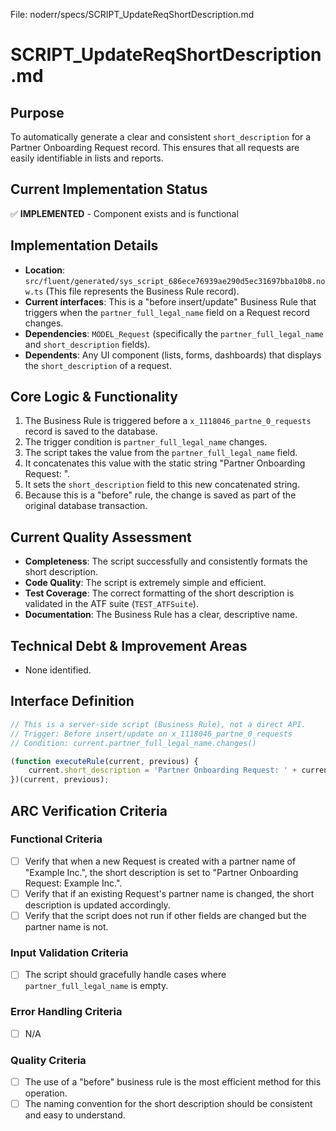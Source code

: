 File: noderr/specs/SCRIPT_UpdateReqShortDescription.md

# SCRIPT_UpdateReqShortDescription.md

## Purpose
To automatically generate a clear and consistent `short_description` for a Partner Onboarding Request record. This ensures that all requests are easily identifiable in lists and reports.

## Current Implementation Status
✅ **IMPLEMENTED** - Component exists and is functional

## Implementation Details
- **Location**: `src/fluent/generated/sys_script_686ece76939ae290d5ec31697bba10b8.now.ts` (This file represents the Business Rule record).
- **Current interfaces**: This is a "before insert/update" Business Rule that triggers when the `partner_full_legal_name` field on a Request record changes.
- **Dependencies**: `MODEL_Request` (specifically the `partner_full_legal_name` and `short_description` fields).
- **Dependents**: Any UI component (lists, forms, dashboards) that displays the `short_description` of a request.

## Core Logic & Functionality
1.  The Business Rule is triggered before a `x_1118046_partne_0_requests` record is saved to the database.
2.  The trigger condition is `partner_full_legal_name` changes.
3.  The script takes the value from the `partner_full_legal_name` field.
4.  It concatenates this value with the static string "Partner Onboarding Request: ".
5.  It sets the `short_description` field to this new concatenated string.
6.  Because this is a "before" rule, the change is saved as part of the original database transaction.

## Current Quality Assessment
- **Completeness**: The script successfully and consistently formats the short description.
- **Code Quality**: The script is extremely simple and efficient.
- **Test Coverage**: The correct formatting of the short description is validated in the ATF suite (`TEST_ATFSuite`).
- **Documentation**: The Business Rule has a clear, descriptive name.

## Technical Debt & Improvement Areas
- None identified.

## Interface Definition
```javascript
// This is a server-side script (Business Rule), not a direct API.
// Trigger: Before insert/update on x_1118046_partne_0_requests
// Condition: current.partner_full_legal_name.changes()

(function executeRule(current, previous) {
	current.short_description = 'Partner Onboarding Request: ' + current.partner_full_legal_name;
})(current, previous);
```

## ARC Verification Criteria

### Functional Criteria
- [ ] Verify that when a new Request is created with a partner name of "Example Inc.", the short description is set to "Partner Onboarding Request: Example Inc.".
- [ ] Verify that if an existing Request's partner name is changed, the short description is updated accordingly.
- [ ] Verify that the script does not run if other fields are changed but the partner name is not.

### Input Validation Criteria  
- [ ] The script should gracefully handle cases where `partner_full_legal_name` is empty.

### Error Handling Criteria
- [ ] N/A

### Quality Criteria
- [ ] The use of a "before" business rule is the most efficient method for this operation.
- [ ] The naming convention for the short description should be consistent and easy to understand.